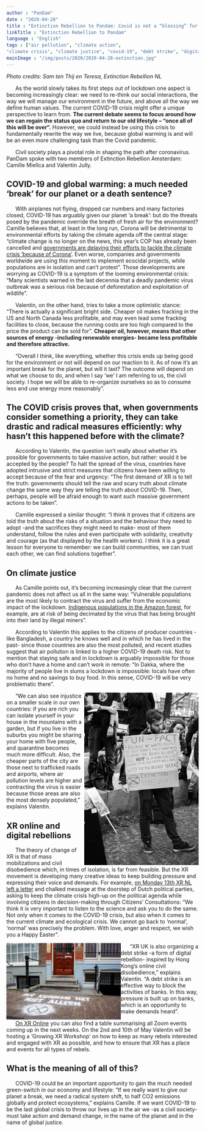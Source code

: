 ```yaml
---
author : "PanDam"
date : "2020-04-28"
title : "Extinction Rebellion to Pandam: Covid is not a “blessing” for the environment. The future of the planet is still in our hands"
linkTitle : "Extinction Rebellion to Pandam"
language : "English"
tags : ["air pollution", "climate action",
"climate crisis", "climate justice", "covid-19", "debt strike", "digital rebellions", "extinction rebellion", "green switch", "inequalitiess"]
mainImage : "/img/posts/2020/2020-04-28-extinction.jpg"
---
```


_Photo credits: Sam ten Thij en Teresa, Extinction Rebellion NL_

&nbsp;&nbsp;&nbsp;&nbsp;&nbsp;&nbsp;As the world slowly takes its first steps out of lockdown one aspect is becoming increasingly clear: we need to re-think our social interactions, the way we will manage our environment in the future, and above all the way we define human values. The current COVID-19 crisis might offer a unique perspective to learn from. **The current debate seems to focus around how we can regain the status quo and return to our old lifestyle – “once all of this will be over“.** However, we could instead be using this crisis to fundamentally rewrite the way we live,  because global warming is and will be an even more challenging task than the Covid pandemic.

&nbsp;&nbsp;&nbsp;&nbsp;&nbsp;&nbsp;Civil society plays a pivotal role in shaping the path after coronavirus. PanDam spoke with two members of Extinction Rebellion Amsterdam: Camille Miellca and Valentin Jully.

## COVID-19 and global warming: a much needed ‘break’ for our planet or a death sentence?

&nbsp;&nbsp;&nbsp;&nbsp;&nbsp;&nbsp;With airplanes not flying, dropped car numbers and many factories closed, COVID-19 has arguably given our planet ‘a break’: but do the threats posed by the pandemic override the breath of fresh air for the environment? Camille believes that, at least in the long run, Corona will be detrimental to environmental efforts by taking the climate agenda off the central stage: “climate change is no longer on the news, this year’s COP has already been cancelled and [governments are delaying their efforts to tackle the climate crisis ‘because of Corona’](https://www.dutchnews.nl/news/2020/04/dutch-to-delay-carbon-tax-for-industry-because-of-coronavirus-fd/). Even worse, companies and governments worldwide are using this moment to implement ecocidal projects, while populations are in isolation and can’t protest”. Those developments are worrying as COVID-19 is a symptom of the looming environmental crisis: “Many scientists warned in the last decennia that a deadly pandemic virus outbreak was a serious risk because of deforestation and exploitation of wildlife”.

&nbsp;&nbsp;&nbsp;&nbsp;&nbsp;&nbsp;Valentin, on the other hand, tries to take a more optimistic stance: “There is actually a significant bright side. Cheaper oil makes fracking in the US and North Canada less profitable, and may even lead some fracking facilities to close, because the running costs are too high compared to the price the product can be sold for”. **Cheaper oil, however, means that other sources of energy -including renewable energies- became less profitable and therefore attractive.**

&nbsp;&nbsp;&nbsp;&nbsp;&nbsp;&nbsp;“Overall I think, like everything, whether this crisis ends up being good for the environment or not will depend on our reaction to it. As of now it’s an important break for the planet, but will it last? The outcome will depend on what we choose to do, and when I say ‘we’ I am referring to us, the civil society. I hope we will be able to re-organize ourselves so as to consume less and use energy more reasonably”.

## The COVID crisis proves that, when governments consider something a priority, they can take drastic and radical measures efficiently: why hasn’t this happened before with the climate?

&nbsp;&nbsp;&nbsp;&nbsp;&nbsp;&nbsp;According to Valentin, the question isn’t really about whether it’s possible for governments to take massive action, but rather: would it be accepted by the people? To halt the spread of the virus, countries have adopted intrusive and strict measures that citizens have been willing to accept because of the fear and urgency: “The first demand of XR is to tell the truth: governments should tell the raw and scary truth about climate change the same way they are telling the truth about COVID-19. Then, perhaps, people will be afraid enough to want such massive government actions to be taken”.

&nbsp;&nbsp;&nbsp;&nbsp;&nbsp;&nbsp;Camille expressed a similar thought: “I think it proves that if citizens are told the truth about the risks of a situation and the behaviour they need to adopt -and the sacrifices they might need to make- most of them understand, follow the rules and even participate with solidarity, creativity and courage (as that displayed by the health workers). I think it is a great lesson for everyone to remember: we can build communities, we can trust each other, we can find solutions together”.

## On climate justice

&nbsp;&nbsp;&nbsp;&nbsp;&nbsp;&nbsp;As Camille points out, it’s becoming increasingly clear that the current pandemic does not affect us all in the same way: “Vulnerable populations are the most likely to contract the virus and suffer from the economic impact of the lockdown. [Indigenous populations in the Amazon forest](https://www.theguardian.com/world/2020/apr/10/first-yanomami-covid-19-death-brazl-indigenous), for example, are at risk of being decimated by the virus that has being brought into their land by illegal miners”.

&nbsp;&nbsp;&nbsp;&nbsp;&nbsp;&nbsp;According to Valentin this applies to the citizens of producer countries -like Bangladesh, a country he knows well and in which he has lived in the past- since those countries are also the most polluted, and recent studies suggest that air pollution is linked to a higher COVID-19 death risk. Not to mention that staying safe and in lockdown is arguably impossible for those who don’t have a home and can’t work in remote: “In Dakka, where the majority of people live in slums a lockdown is impossible: locals have often no home and no savings to buy food. In this sense, COVID-19 will be very problematic there”.

<!-- <label style="text-align: right;">Credits to Sam ten Thij en Teresa</br></label> -->
<img alt="" align="right" src="/img/posts/2020/2020-04-28-extinction-2.jpg" width="300px">


&nbsp;&nbsp;&nbsp;&nbsp;&nbsp;&nbsp;“We can also see injustice on a smaller scale in our own countries: if you are rich you can isolate yourself in your house in the mountains with a garden, but if you live in the suburbs you might be sharing your home with five people, and quarantine becomes much more difficult. Also, the cheaper parts of the city are those next to trafficked roads and airports, where air pollution levels are higher and contracting the virus is easier because those areas are also the most densely populated,” explains Valentin.

## XR online and digital rebellions

&nbsp;&nbsp;&nbsp;&nbsp;&nbsp;&nbsp;The theory of change of XR is that of mass mobilizations and civil disobedience which, in times of isolation, is far from feasible. But the XR movement is developing many creative ideas to keep building pressure and expressing their voice and demands. For example, [on Monday 13th XR NL left a letter](https://extinctionrebellion.nl/en/we-kunnen-het-niet-alleen/) and chalked message at the doorstep of Dutch political parties, asking to keep the climate crisis high-up on the political agenda while involving citizens in decision-making through Citizens’ Consultations: “We think it is very important to listen to the science and ask you to do the same. Not only when it comes to the COVID-19 crisis, but also when it comes to the current climate and ecological crisis. We cannot go back to ‘normal’, ‘normal’ was precisely the problem. With love, anger and respect, we wish you a Happy Easter”.

<!-- <label style="text-align: left;">Credits to Extinction Rebellion NL</br></label> -->
<img alt="" align="left" src="/img/posts/2020/2020-04-28-extinction-3.jpg" width="300px">

&nbsp;&nbsp;&nbsp;&nbsp;&nbsp;&nbsp;“XR UK is also organizing a debt strike -a form of digital rebellion- inspired by Hong Kong’s online civil disobedience,” explains Valentin.  “A debt strike is an effective way to block the activities of banks. In this way, pressure is built up on banks, which is an opportunity to make demands heard”.

&nbsp;&nbsp;&nbsp;&nbsp;&nbsp;&nbsp;[On XR Online](https://docs.google.com/document/u/1/d/e/2PACX-1vR-OuhjS_Jqj2JwJrQ8qZjBdozDhgTCA7MwgSX_5OS4lCnkCjdhbZFRWE-c77q-rPHKKljW5VEFD-V5/pub?fbclid=IwAR2V8oosVliCAmIMZqgT7RLyDtO30cPP-QyQLbRv0Xq4K47Fw9Sp4KBWyZs) you can also find a table summarising all Zoom events coming up in the next weeks. On the 2nd and 10th of May Valentin will be hosting a ‘Growing XR Workshop’ on how to keep as many rebels interested and engaged with XR as possible, and how to ensure that XR has a place and events for all types of rebels.

## What is the meaning of all of this?

&nbsp;&nbsp;&nbsp;&nbsp;&nbsp;&nbsp;COVID-19 could be an important opportunity to gain the much needed green-switch in our economy and lifestyle: “If we really want to give our planet a break, we need a radical system shift, to half CO2 emissions globally and protect ecosystems,” explains Camille. If we want COVID-19 to be the last global crisis to throw our lives up in the air we -as a civil society- must take action and demand change, in the name of the planet and in the name of global justice.